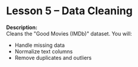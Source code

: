 # Lesson 5 – Data Cleaning

**Description:**  
Cleans the "Good Movies (IMDb)" dataset.
You will:
- Handle missing data
- Normalize text columns
- Remove duplicates and outliers
